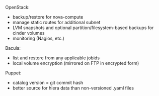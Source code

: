 OpenStack:

* backup/restore for nova-compute
* manage static routes for additional subnet
* LVM snapshots and optional partition/filesystem-based backups
  for cinder volumes
* monitoring (Nagios, etc.)

Bacula:

* list and restore from any applicable jobids
* local volume encryption (mirrored on FTP in encrypted form)

Puppet:

* catalog version = git commit hash
* better source for hiera data than non-versioned .yaml files
